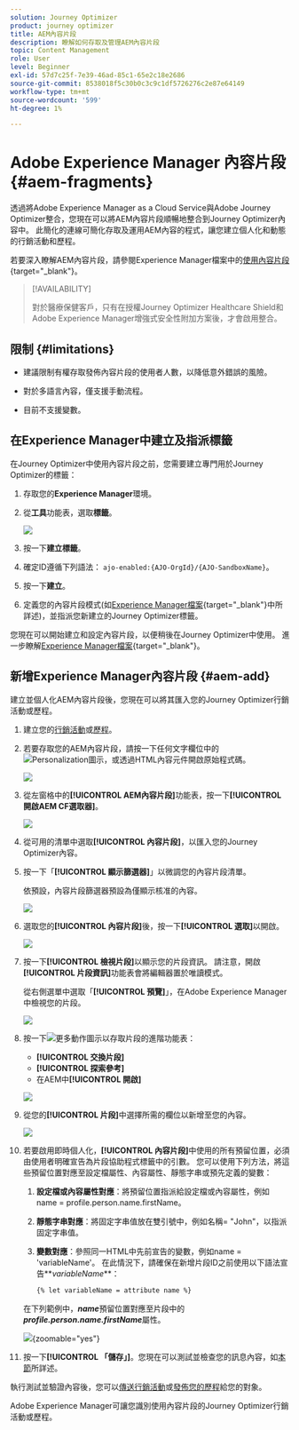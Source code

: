 ```yaml
---
solution: Journey Optimizer
product: journey optimizer
title: AEM內容片段
description: 瞭解如何存取及管理AEM內容片段
topic: Content Management
role: User
level: Beginner
exl-id: 57d7c25f-7e39-46ad-85c1-65e2c18e2686
source-git-commit: 8538018f5c30b0c3c9c1df5726276c2e87e64149
workflow-type: tm+mt
source-wordcount: '599'
ht-degree: 1%

---
```


# Adobe Experience Manager 內容片段 {#aem-fragments}

透過將Adobe Experience Manager as a Cloud Service與Adobe Journey Optimizer整合，您現在可以將AEM內容片段順暢地整合到Journey Optimizer內容中。 此簡化的連線可簡化存取及運用AEM內容的程式，讓您建立個人化和動態的行銷活動和歷程。

若要深入瞭解AEM內容片段，請參閱Experience Manager檔案中的[使用內容片段](https://experienceleague.adobe.com/en/docs/experience-manager-cloud-service/content/sites/administering/content-fragments/overview){target="_blank"}。

>[!AVAILABILITY]
>
>對於醫療保健客戶，只有在授權Journey Optimizer Healthcare Shield和Adobe Experience Manager增強式安全性附加方案後，才會啟用整合。

## 限制 {#limitations}

* 建議限制有權存取發佈內容片段的使用者人數，以降低意外錯誤的風險。

* 對於多語言內容，僅支援手動流程。

* 目前不支援變數。

## 在Experience Manager中建立及指派標籤

在Journey Optimizer中使用內容片段之前，您需要建立專門用於Journey Optimizer的標籤：

1. 存取您的&#x200B;**Experience Manager**&#x200B;環境。

1. 從&#x200B;**工具**&#x200B;功能表，選取&#x200B;**標籤**。

   ![](assets/do-not-localize/aem_tag_1.png)

1. 按一下&#x200B;**建立標籤**。

1. 確定ID遵循下列語法： `ajo-enabled:{AJO-OrgId}/{AJO-SandboxName}`。

1. 按一下&#x200B;**建立**。

1. 定義您的內容片段模式(如[Experience Manager檔案](https://experienceleague.adobe.com/en/docs/experience-manager-cloud-service/content/sites/administering/content-fragments/content-fragment-models){target="_blank"}中所詳述)，並指派您新建立的Journey Optimizer標籤。

您現在可以開始建立和設定內容片段，以便稍後在Journey Optimizer中使用。 進一步瞭解[Experience Manager檔案](https://experienceleague.adobe.com/en/docs/experience-manager-cloud-service/content/sites/administering/content-fragments/managing){target="_blank"}。

## 新增Experience Manager內容片段 {#aem-add}

建立並個人化AEM內容片段後，您現在可以將其匯入您的Journey Optimizer行銷活動或歷程。

1. 建立您的[行銷活動](../campaigns/create-campaign.md)或[歷程](../building-journeys/journey-gs.md)。

1. 若要存取您的AEM內容片段，請按一下任何文字欄位中的![Personalization圖示](assets/do-not-localize/Smock_PersonalizationField_18_N.svg)，或透過HTML內容元件開啟原始程式碼。

   ![](assets/aem_campaign_2.png)

1. 從左窗格中的&#x200B;**[!UICONTROL AEM內容片段]**&#x200B;功能表，按一下&#x200B;**[!UICONTROL 開啟AEM CF選取器]**。

   ![](assets/aem_campaign_3.png)

1. 從可用的清單中選取&#x200B;**[!UICONTROL 內容片段]**，以匯入您的Journey Optimizer內容。

1. 按一下「**[!UICONTROL 顯示篩選器]**」以微調您的內容片段清單。

   依預設，內容片段篩選器預設為僅顯示核准的內容。

   ![](assets/aem_campaign_4.png)

1. 選取您的&#x200B;**[!UICONTROL 內容片段]**&#x200B;後，按一下&#x200B;**[!UICONTROL 選取]**&#x200B;以開啟。

   ![](assets/aem_campaign_5.png)

1. 按一下&#x200B;**[!UICONTROL 檢視片段]**&#x200B;以顯示您的片段資訊。 請注意，開啟&#x200B;**[!UICONTROL 片段資訊]**&#x200B;功能表會將編輯器置於唯讀模式。

   從右側選單中選取「**[!UICONTROL 預覽]**」，在Adobe Experience Manager中檢視您的片段。

   ![](assets/aem_campaign_7.png)

1. 按一下![更多動作圖示](assets/do-not-localize/Smock_MoreSmallList_18_N.svg)以存取片段的進階功能表：

   * **[!UICONTROL 交換片段]**
   * **[!UICONTROL 探索參考]**
   * 在AEM中&#x200B;**[!UICONTROL 開啟]**

   ![](assets/aem_campaign_8.png)

1. 從您的&#x200B;**[!UICONTROL 片段]**&#x200B;中選擇所需的欄位以新增至您的內容。
   <!--
    Note that if you choose to copy the value, any future updates to the Content Fragment will not be reflected in your campaign or journey. However, using dynamic placeholders ensures real-time updates.-->

   ![](assets/aem_campaign_6.png)

1. 若要啟用即時個人化，**[!UICONTROL 內容片段]**&#x200B;中使用的所有預留位置，必須由使用者明確宣告為片段協助程式標籤中的引數。 您可以使用下列方法，將這些預留位置對應至設定檔屬性、內容屬性、靜態字串或預先定義的變數：

   1. **設定檔或內容屬性對應**：將預留位置指派給設定檔或內容屬性，例如name = profile.person.name.firstName。

   1. **靜態字串對應**：將固定字串值放在雙引號中，例如名稱= &quot;John&quot;，以指派固定字串值。

   1. **變數對應**：參照同一HTML中先前宣告的變數，例如name = &#39;variableName&#39;。
在此情況下，請確保在新增片段ID之前使用以下語法宣告**_variableName_**：

      ```html
      {% let variableName = attribute name %} 
      ```

   在下列範例中，**_name_**&#x200B;預留位置對應至片段中的&#x200B;**_profile.person.name.firstName_**&#x200B;屬性。

   ![](assets/aem_campaign_9.png){zoomable="yes"}


1. 按一下&#x200B;**[!UICONTROL 「儲存」]**。您現在可以測試並檢查您的訊息內容，如[本節](../content-management/preview.md)所詳述。

執行測試並驗證內容後，您可以[傳送行銷活動](../campaigns/review-activate-campaign.md)或[發佈您的歷程](../building-journeys/publishing-the-journey.md)給您的對象。

Adobe Experience Manager可讓您識別使用內容片段的Journey Optimizer行銷活動或歷程。
